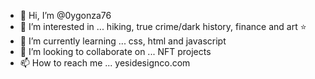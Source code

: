 - 👋 Hi, I’m @0ygonza76
- 👀 I’m interested in ... hiking, true crime/dark history, finance and art ⭐️
- 🌱 I’m currently learning ... css, html and javascript
- 💞️ I’m looking to collaborate on ... NFT projects
- 📫 How to reach me ... yesidesignco.com

<!---
0ygonza76/0ygonza76 is a ✨ special ✨ repository because its `README.md` (this file) appears on your GitHub profile.
You can click the Preview link to take a look at your changes.
--->
